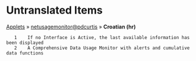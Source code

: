 # Untranslated Items
[Applets](../../../README.md) &#187; [netusagemonitor@pdcurtis](../README.md) &#187; **Croatian (hr)**

       1	If no Interface is Active, the last available information has been displayed
       2	A Comprehensive Data Usage Monitor with alerts and cumulative data functions
